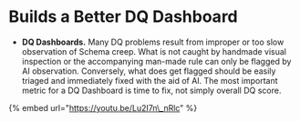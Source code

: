 # Builds a Better DQ Dashboard



* **DQ Dashboards.**  Many DQ problems result from improper or too slow observation of Schema creep.  What is not caught by handmade visual inspection or the accompanying man-made rule can only be flagged by AI observation.  Conversely, what does get flagged should be easily triaged and immediately fixed with the aid of AI.  The most important metric for a DQ Dashboard is time to fix, not simply overall DQ score.

{% embed url="https://youtu.be/Lu2I7n\_nRlc" %}



